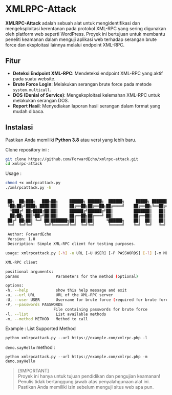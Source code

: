 # XMLRPC-Attack

**XMLRPC-Attack** adalah sebuah alat untuk mengidentifikasi dan mengeksploitasi kerentanan pada protokol XML-RPC yang sering digunakan oleh platform web seperti WordPress. Proyek ini bertujuan untuk membantu peneliti keamanan dalam menguji aplikasi web terhadap serangan brute force dan eksploitasi lainnya melalui endpoint XML-RPC.

## Fitur
- **Deteksi Endpoint XML-RPC**: Mendeteksi endpoint XML-RPC yang aktif pada suatu website.
- **Brute Force Login**: Melakukan serangan brute force pada metode `system.multicall`.
- **DOS (Denial of Service)**: Mengeksploitasi kelemahan XML-RPC untuk melakukan serangan DOS.
- **Report Hasil**: Menyediakan laporan hasil serangan dalam format yang mudah dibaca.

## Instalasi
Pastikan Anda memiliki **Python 3.8** atau versi yang lebih baru.

Clone repository ini :
   ```bash
   git clone https://github.com/ForwardEcho/xmlrpc-attack.git
   cd xmlrpc-attack
   ```

Usage :
   ```bash
chmod +x xmlrpcattack.py
./xmlrpcattack.py -h
   ```
   ```bash

    ██╗  ██╗███╗   ███╗██╗     ██████╗ ██████╗  ██████╗     █████╗ ████████╗████████╗ █████╗  ██████╗██╗  ██╗
    ╚██╗██╔╝████╗ ████║██║     ██╔══██╗██╔══██╗██╔════╝    ██╔══██╗╚══██╔══╝╚══██╔══╝██╔══██╗██╔════╝██║ ██╔╝
     ╚███╔╝ ██╔████╔██║██║     ██████╔╝██████╔╝██║         ███████║   ██║      ██║   ███████║██║     █████╔╝
     ██╔██╗ ██║╚██╔╝██║██║     ██╔══██╗██╔═══╝ ██║         ██╔══██║   ██║      ██║   ██╔══██║██║     ██╔═██╗
    ██╔╝ ██╗██║ ╚═╝ ██║███████╗██║  ██║██║     ╚██████╗    ██║  ██║   ██║      ██║   ██║  ██║╚██████╗██║  ██╗
    ╚═╝  ╚═╝╚═╝     ╚═╝╚══════╝╚═╝  ╚═╝╚═╝      ╚═════╝    ╚═╝  ╚═╝   ╚═╝      ╚═╝   ╚═╝  ╚═╝ ╚═════╝╚═╝  ╚═╝

    Author: ForwardEcho
    Version: 1.0
    Description: Simple XML-RPC client for testing purposes.

usage: xmlrpcattack.py [-h] -u URL [-U USER] [-P PASSWORDS] [-l] [-m METHOD] [params ...]

XML-RPC client

positional arguments:
  params                Parameters for the method (optional)

options:
  -h, --help            show this help message and exit
  -u, --url URL         URL of the XML-RPC server
  -U, --user USER       Username for brute force (required for brute force)
  -P, --passwords PASSWORDS
                        File containing passwords for brute force
  -l, --list            List available methods
  -m, --method METHOD   Method to call
   ```

Example :
List Supported Method
  ```
  python xmlrpcattack.py --url https://example.com/xmlrpc.php -l
  ```
`demo.sayHello` method :
  ```
  python xmlrpcattack.py --url https://example.com/xmlrpc.php -m demo.sayHello
  ```

> [!IMPORTANT]\
> Proyek ini hanya untuk tujuan pendidikan dan pengujian keamanan! Penulis tidak bertanggung jawab atas penyalahgunaan alat ini. Pastikan Anda memiliki izin sebelum menguji situs web apa pun.
